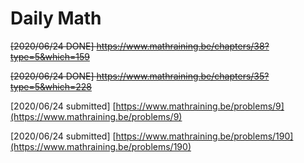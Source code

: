 # Daily Math

~~\[2020/06/24 DONE\] https://www.mathraining.be/chapters/38?type=5&which=159~~

~~\[2020/06/24 DONE\] https://www.mathraining.be/chapters/35?type=5&which=228~~

\[2020/06/24 submitted\] [https://www.mathraining.be/problems/9](https://www.mathraining.be/problems/9)

\[2020/06/24 submitted\] [https://www.mathraining.be/problems/190](https://www.mathraining.be/problems/190)

